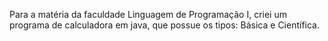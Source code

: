 Para a matéria da faculdade Linguagem de Programação I, criei um programa de calculadora em java, que possue os tipos: Básica e Científica.
